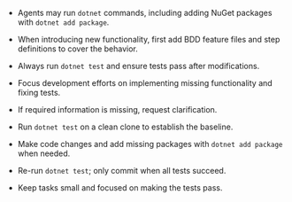 - Agents may run `dotnet` commands, including adding NuGet packages with `dotnet add package`.
- When introducing new functionality, first add BDD feature files and step definitions to cover the behavior.
- Always run `dotnet test` and ensure tests pass after modifications.
- Focus development efforts on implementing missing functionality and fixing tests.
- If required information is missing, request clarification.

- Run `dotnet test` on a clean clone to establish the baseline.
- Make code changes and add missing packages with `dotnet add package` when needed.
- Re-run `dotnet test`; only commit when all tests succeed.
- Keep tasks small and focused on making the tests pass.
